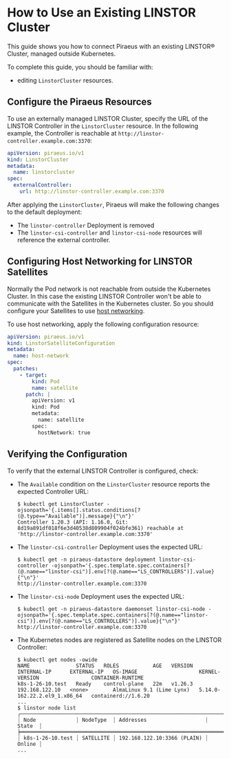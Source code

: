 # How to Use an Existing LINSTOR Cluster

This guide shows you how to connect Piraeus with an existing LINSTOR® Cluster, managed outside Kubernetes.

To complete this guide, you should be familiar with:

* editing `LinstorCluster` resources.

## Configure the Piraeus Resources

To use an externally managed LINSTOR Cluster, specify the URL of the LINSTOR Controller in the `LinstorCluster`
resource. In the following example, the Controller is reachable at `http://linstor-controller.example.com:3370`:

```yaml
apiVersion: piraeus.io/v1
kind: LinstorCluster
metadata:
  name: linstorcluster
spec:
  externalController:
    url: http://linstor-controller.example.com:3370
```

After applying the `LinstorCluster`, Piraeus will make the following changes to the default deployment:

* The `linstor-controller` Deployment is removed
* The `linstor-csi-controller` and `linstor-csi-node` resources will reference the external controller.

## Configuring Host Networking for LINSTOR Satellites

Normally the Pod network is not reachable from outside the Kubernetes Cluster.
In this case the existing LINSTOR Controller won't be able to communicate with the Satellites in the Kubernetes cluster.
So you should configure your Satellites to use [host networking](./drbd-host-networking.md).

To use host networking, apply the following configuration resource:

```yaml
apiVersion: piraeus.io/v1
kind: LinstorSatelliteConfiguration
metadata:
  name: host-network
spec:
  patches:
    - target:
        kind: Pod
        name: satellite
      patch: |
        apiVersion: v1
        kind: Pod
        metadata:
          name: satellite
        spec:
          hostNetwork: true
```

## Verifying the Configuration

To verify that the external LINSTOR Controller is configured, check:

* The `Available` condition on the `LinstorCluster` resource reports the expected Controller URL:
  ```
  $ kubectl get LinstorCluster -ojsonpath='{.items[].status.conditions[?(@.type=="Available")].message}{"\n"}'
  Controller 1.20.3 (API: 1.16.0, Git: 8d19a891df018f6e3d40538d809904f024bfe361) reachable at 'http://linstor-controller.example.com:3370'
  ```
* The `linstor-csi-controller` Deployment uses the expected URL:
  ```
  $ kubectl get -n piraeus-datastore deployment linstor-csi-controller -ojsonpath='{.spec.template.spec.containers[?(@.name=="linstor-csi")].env[?(@.name=="LS_CONTROLLERS")].value}{"\n"}'
  http://linstor-controller.example.com:3370
  ```
* The `linstor-csi-node` Deployment uses the expected URL:
  ```
  $ kubectl get -n piraeus-datastore daemonset linstor-csi-node -ojsonpath='{.spec.template.spec.containers[?(@.name=="linstor-csi")].env[?(@.name=="LS_CONTROLLERS")].value}{"\n"}'
  http://linstor-controller.example.com:3370
  ```
* The Kubernetes nodes are registered as Satellite nodes on the LINSTOR Controller:
  ```
  $ kubectl get nodes -owide
  NAME               STATUS   ROLES           AGE   VERSION   INTERNAL-IP      EXTERNAL-IP   OS-IMAGE                    KERNEL-VERSION                 CONTAINER-RUNTIME
  k8s-1-26-10.test   Ready    control-plane   22m   v1.26.3   192.168.122.10   <none>        AlmaLinux 9.1 (Lime Lynx)   5.14.0-162.22.2.el9_1.x86_64   containerd://1.6.20
  ...
  $ linstor node list
  ╭─────────────────────────────────────────────────────────────────────╮
  ┊ Node             ┊ NodeType  ┊ Addresses                   ┊ State  ┊
  ╞═════════════════════════════════════════════════════════════════════╡
  ┊ k8s-1-26-10.test ┊ SATELLITE ┊ 192.168.122.10:3366 (PLAIN) ┊ Online ┊
  ...
  ```
